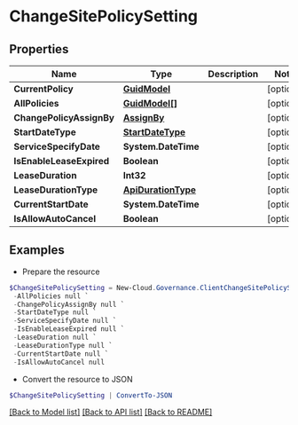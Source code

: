 # ChangeSitePolicySetting
## Properties

Name | Type | Description | Notes
------------ | ------------- | ------------- | -------------
**CurrentPolicy** | [**GuidModel**](GuidModel.md) |  | [optional] 
**AllPolicies** | [**GuidModel[]**](GuidModel.md) |  | [optional] 
**ChangePolicyAssignBy** | [**AssignBy**](AssignBy.md) |  | [optional] 
**StartDateType** | [**StartDateType**](StartDateType.md) |  | [optional] 
**ServiceSpecifyDate** | **System.DateTime** |  | [optional] 
**IsEnableLeaseExpired** | **Boolean** |  | [optional] 
**LeaseDuration** | **Int32** |  | [optional] 
**LeaseDurationType** | [**ApiDurationType**](ApiDurationType.md) |  | [optional] 
**CurrentStartDate** | **System.DateTime** |  | [optional] 
**IsAllowAutoCancel** | **Boolean** |  | [optional] 

## Examples

- Prepare the resource
```powershell
$ChangeSitePolicySetting = New-Cloud.Governance.ClientChangeSitePolicySetting  -CurrentPolicy null `
 -AllPolicies null `
 -ChangePolicyAssignBy null `
 -StartDateType null `
 -ServiceSpecifyDate null `
 -IsEnableLeaseExpired null `
 -LeaseDuration null `
 -LeaseDurationType null `
 -CurrentStartDate null `
 -IsAllowAutoCancel null
```

- Convert the resource to JSON
```powershell
$ChangeSitePolicySetting | ConvertTo-JSON
```

[[Back to Model list]](../README.md#documentation-for-models) [[Back to API list]](../README.md#documentation-for-api-endpoints) [[Back to README]](../README.md)


